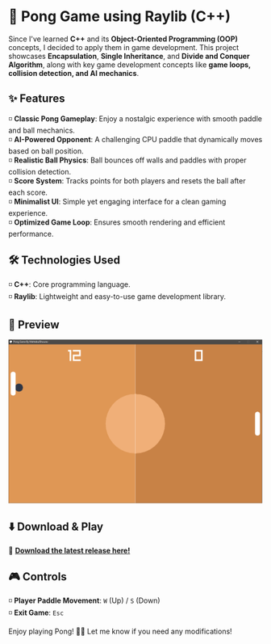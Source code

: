 # 🏓 Pong Game using Raylib (C++)  

Since I've learned **C++** and its **Object-Oriented Programming (OOP)** concepts, I decided to apply them in game development. This project showcases **Encapsulation**, **Single Inheritance**, and **Divide and Conquer Algorithm**, along with key game development concepts like **game loops, collision detection, and AI mechanics**.  

## ✨ Features  

◽ **Classic Pong Gameplay**: Enjoy a nostalgic experience with smooth paddle and ball mechanics.  
◽ **AI-Powered Opponent**: A challenging CPU paddle that dynamically moves based on ball position.  
◽ **Realistic Ball Physics**: Ball bounces off walls and paddles with proper collision detection.  
◽ **Score System**: Tracks points for both players and resets the ball after each score.  
◽ **Minimalist UI**: Simple yet engaging interface for a clean gaming experience.  
◽ **Optimized Game Loop**: Ensures smooth rendering and efficient performance.  

## 🛠️ Technologies Used  

◽ **C++**: Core programming language.  
◽ **Raylib**: Lightweight and easy-to-use game development library.  

## 📸 Preview  
![Pong Game](https://github.com/mahtabulsouravv/ponggame-raylib/blob/main/Preview.PNG)  

## ⬇️ Download & Play  

🔗 **[Download the latest release here!](https://github.com/mahtabulsouravv/ponggame-raylib/releases/tag/v1.0)**  

## 🎮 Controls  

◽ **Player Paddle Movement**: `W` (Up) / `S` (Down)  
◽ **Exit Game**: `Esc`  

Enjoy playing Pong! 🏓🔥 Let me know if you need any modifications! 
